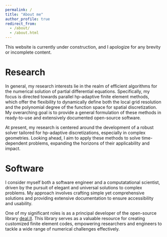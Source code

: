 ```yaml
---
permalink: /
title: "About me"
author_profile: true
redirect_from: 
  - /about/
  - /about.html
---
```


This website is currently under construction, and I apologize for any brevity or incomplete content.

Research
========

In general, my research interests lie in the realm of efficient algorithms for the numerical solution of partial differential equations. Specifically, my focus is directed towards parallel hp-adaptive finite element methods, which offer the flexibility to dynamically define both the local grid resolution and the polynomial degree of the function space for spatial discretization. My overarching goal is to provide a general formulation of these methods in ready-to-use and extensively documented open-source software.

At present, my research is centered around the development of a robust solver tailored for hp-adaptive discretizations, especially in complex geometries. Looking ahead, I aim to apply these methods to solve time-dependent problems, expanding the horizons of their applicability and impact.


Software
========

I consider myself both a software engineer and a computatational scientist, driven by the pursuit of elegant and universal solutions to complex problems. My approach involves crafting simple yet comprehensive solutions and providing extensive documentation to ensure accessibility and usability.

One of my significant roles is as a principal developer of the open-source library [deal.II](https://www.dealii.org/). This library serves as a valuable resource for creating customized finite element codes, empowering researchers and engineers to tackle a wide range of numerical challenges effectively.
